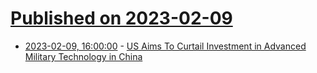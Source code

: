 # [Published on 2023-02-09](index.md)

* [2023-02-09, 16:00:00](https://news.slashdot.org/story/23/02/09/1547206/us-aims-to-curtail-investment-in-advanced-military-technology-in-china?utm_source=rss1.0mainlinkanon&utm_medium=feed) - [US Aims To Curtail Investment in Advanced Military Technology in China](https://news.slashdot.org/story/23/02/09/1547206/us-aims-to-curtail-investment-in-advanced-military-technology-in-china?utm_source=rss1.0mainlinkanon&utm_medium=feed)

